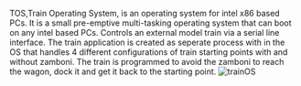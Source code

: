 TOS,Train Operating System, is an operating system for intel x86 based PCs. It is a small pre-emptive multi-tasking operating system that can boot on any intel based PCs.
Controls an external model train via a serial line interface. The train application is created as seperate process with in the OS that handles 4 different configurations of train starting points with and without zamboni. The train is programmed to avoid the zamboni to reach the wagon, dock it and get it back to the starting point.
![trainOS](https://user-images.githubusercontent.com/62809935/88202369-a5f9d700-cbfd-11ea-8b4a-6688eb91913e.jpeg)
